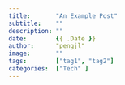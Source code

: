 ```yaml
---
title:       "An Example Post"
subtitle:    ""
description: ""
date:        {{ .Date }}
author:      "pengjl"
image:       ""
tags:        ["tag1", "tag2"]
categories:  ["Tech" ]
---
```

